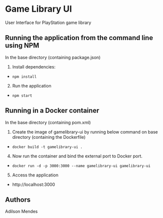 # Game Library UI

User Interface for PlayStation game library 

## Running the application from the command line using NPM

In the base directory (containing package.json)
1. Install dependencies:
* `npm install`
2. Run the application
* `npm start`

## Running in a Docker container

In the base directory (containing pom.xml)

1. Create the image of gamelibrary-ui by running below command on base directory (containing the Dockerfile)
* `docker build -t gamelibrary-ui .`

4. Now run the container and bind the external port to Docker port.
* `docker run -d -p 3000:3000 --name gamelibrary-ui gamelibrary-ui`    

5. Access the application
* http://localhost:3000


## Authors
Adilson Mendes
